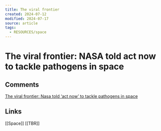 ```yaml
---
title: The viral frontier
created: 2024-07-12
modified: 2024-07-17
source: article
tags:
  - RESOURCES/space
---
```

# The viral frontier: NASA told act now to tackle pathogens in space

## Comments
[The viral frontier: Nasa told ‘act now’ to tackle pathogens in space](https://www.telegraph.co.uk/global-health/science-and-disease/nasa-told-act-now-to-tackle-biological-threats-from-space/)
## Links
[[Space]]
[[TBR]]
